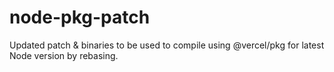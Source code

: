 # node-pkg-patch
Updated patch &amp; binaries to be used to compile using @vercel/pkg for latest Node version by rebasing.
